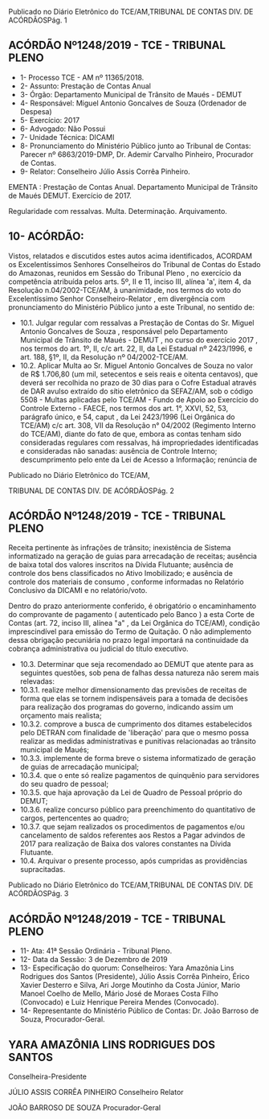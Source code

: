 Publicado  no  Diário  Eletrônico do TCE/AM,TRIBUNAL DE CONTAS DIV. DE ACÓRDÃOSPág. 1

## ACÓRDÃO Nº1248/2019 - TCE - TRIBUNAL PLENO

- 1- Processo TCE - AM nº 11365/2018.
- 2- Assunto: Prestação de Contas Anual
- 3- Órgão: Departamento Municipal de Trânsito de Maués - DEMUT
- 4- Responsável: Miguel Antonio Goncalves de Souza (Ordenador de Despesa)
- 5- Exercício: 2017
- 6- Advogado: Não Possui
- 7- Unidade Técnica: DICAMI
- 8- Pronunciamento  do  Ministério  Público  junto  ao  Tribunal  de  Contas: Parecer  nº 6863/2019-DMP, Dr. Ademir Carvalho Pinheiro, Procurador de Contas.
- 9- Relator: Conselheiro Júlio Assis Corrêa Pinheiro.

EMENTA : Prestação de Contas Anual. Departamento  Municipal  de  Trânsito  de  Maués  DEMUT. Exercício de 2017.

Regularidade  com  ressalvas.  Multa.  Determinação. Arquivamento.

## 10-  ACÓRDÃO:

Vistos, relatados e discutidos estes autos acima identificados, ACORDAM os Excelentíssimos Senhores Conselheiros do Tribunal de Contas do Estado do Amazonas, reunidos em Sessão do Tribunal Pleno , no exercício da competência atribuída pelos arts. 5º, II e 11, inciso III, alínea 'a', item 4, da Resolução n.04/2002-TCE/AM, à unanimidade, nos termos do voto do Excelentíssimo Senhor Conselheiro-Relator , em divergência com pronunciamento do Ministério Público junto a este Tribunal, no sentido de:

- 10.1. Julgar regular com ressalvas a  Prestação de Contas do Sr. Miguel Antonio Goncalves  de  Souza , responsável pelo Departamento Municipal  de  Trânsito  de  Maués  -  DEMUT ,  no  curso  do exercício 2017 , nos  termos  do  art.  1º,  II,  c/c  art.  22,  II,  da  Lei  Estadual  nº 2423/1996, e art. 188, §1º, II, da Resolução nº 04/2002-TCE/AM.
- 10.2. Aplicar Multa ao Sr. Miguel Antonio Goncalves de Souza no valor de R$ 1.706,80 (um  mil,  setecentos  e  seis  reais  e  oitenta  centavos),  que deverá ser recolhida no prazo de 30 dias para o Cofre Estadual através de DAR avulso extraído do sítio eletrônico da SEFAZ/AM, sob o código 5508 - Multas aplicadas pelo TCE/AM - Fundo de Apoio ao Exercício do Controle  Externo  -  FAECE, nos  termos  dos  art.  1°,  XXVI,  52,  53, parágrafo  único,  e  54, caput , da  Lei  2423/1996  (Lei  Orgânica  do TCE/AM) c/c art. 308, VII da Resolução n° 04/2002 (Regimento Interno do  TCE/AM),  diante  do  fato  de  que,  embora  as  contas  tenham  sido consideradas regulares com ressalvas, há impropriedades identificadas e consideradas não sanadas: ausência de Controle Interno; descumprimento pelo ente da Lei de Acesso a Informação; renúncia de

Publicado  no  Diário  Eletrônico do TCE/AM,

TRIBUNAL DE CONTAS DIV. DE ACÓRDÃOSPág. 2

## ACÓRDÃO Nº1248/2019 - TCE - TRIBUNAL PLENO

Receita  pertinente  às  infrações  de  trânsito;  inexistência  de  Sistema informatizado na  geração  de  guias  para  arrecadação  de  receitas; ausência  de  baixa  total  dos  valores  inscritos  na  Dívida  Flutuante; ausência  de  controle  dos  bens  classificados  no  Ativo  Imobilizado;  e ausência de controle dos materiais de consumo , conforme informadas no Relatório Conclusivo da DICAMI e no relatório/voto.

Dentro do prazo anteriormente conferido, é obrigatório o encaminhamento  do  comprovante  de  pagamento  ( autenticado pelo Banco )  a  esta  Corte  de  Contas  (art.  72,  inciso  III,  alínea  "a"  ,  da  Lei Orgânica do TCE/AM), condição imprescindível para emissão do Termo de Quitação. O não adimplemento dessa obrigação pecuniária no prazo legal importará na continuidade da cobrança administrativa ou judicial do título executivo.

- 10.3. Determinar que  seja  recomendado  ao DEMUT  que  atente  para  as seguintes questões, sob pena de falhas dessa natureza não serem mais relevadas:
- 10.3.1. realize melhor dimensionamento das previsões de receitas de forma que elas se tornem indispensáveis para a tomada de  decisões  para  realização  dos  programas  do  governo, indicando assim um orçamento mais realista;
- 10.3.2. comprove a busca de cumprimento dos ditames estabelecidos  pelo  DETRAN  com  finalidade  de  'liberação' para que o mesmo possa realizar as medidas administrativas e punitivas relacionadas ao trânsito municipal de Maués;
- 10.3.3. implemente  de  forma  breve  o  sistema  informatizado  de geração de guias de arrecadação municipal;
- 10.3.4. que  o  ente  só  realize  pagamentos  de  quinquênio  para servidores do seu quadro de pessoal;
- 10.3.5. que haja aprovação da Lei de Quadro de Pessoal próprio do DEMUT;
- 10.3.6. realize concurso público para preenchimento do quantitativo de cargos, pertencentes ao quadro;
- 10.3.7. que  sejam  realizados  os  procedimentos  de  pagamentos e/ou cancelamento de saldos referentes aos Restos a Pagar advindos  de  2017  para  realização  de  Baixa  dos  valores constantes na Dívida Flutuante.
- 10.4. Arquivar o presente processo, após cumpridas as providências supracitadas.

Publicado  no  Diário  Eletrônico do TCE/AM,TRIBUNAL DE CONTAS DIV. DE ACÓRDÃOSPág. 3

## ACÓRDÃO Nº1248/2019 - TCE - TRIBUNAL PLENO

- 11-  Ata: 41ª Sessão Ordinária - Tribunal Pleno.
- 12-  Data da Sessão: 3 de Dezembro de 2019
- 13-  Especificação  do  quorum: Conselheiros: Yara  Amazônia  Lins  Rodrigues  dos Santos  (Presidente),  Júlio  Assis  Corrêa  Pinheiro,  Érico  Xavier  Desterro  e  Silva,  Ari Jorge Moutinho da Costa Júnior, Mario Manoel Coelho de Mello, Mário José de Moraes Costa Filho (Convocado) e Luiz Henrique Pereira Mendes (Convocado).
- 14-  Representante  do  Ministério  Público  de  Contas: Dr. João  Barroso  de  Souza, Procurador-Geral.

## YARA AMAZÔNIA LINS RODRIGUES DOS SANTOS

Conselheira-Presidente

JÚLIO ASSIS CORRÊA PINHEIRO Conselheiro Relator

JOÃO BARROSO DE SOUZA Procurador-Geral
